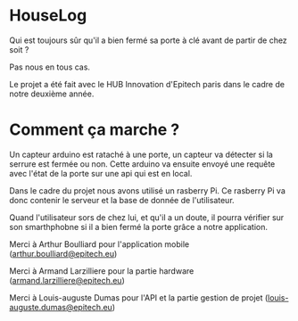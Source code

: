 # HouseLog

Qui est toujours sûr qu'il a bien fermé sa porte à clé avant de partir de chez soit ? 

Pas nous en tous cas.

Le projet a été fait avec le HUB Innovation d'Epitech paris dans le cadre de notre deuxième année.

# Comment ça marche ? 

Un capteur arduino est rataché à une porte, un capteur va détecter si la serrure est fermée ou non. Cette arduino va ensuite envoyé une requête avec l'état de la porte sur une api qui est en local. 

Dans le cadre du projet nous avons utilisé un rasberry Pi. Ce rasberry Pi va donc contenir le serveur et la base de donnée de l'utilisateur.

Quand l'utilisateur sors de chez lui, et qu'il a un doute, il pourra vérifier sur son smarthphobne si il a bien fermé la porte grâce a notre application.

Merci à Arthur Boulliard pour l'application mobile (arthur.boulliard@epitech.eu)

Merci à Armand Larzilliere pour la partie hardware (armand.larzilliere@epitech.eu)

Merci à Louis-auguste Dumas pour l'API et la partie gestion de projet (louis-auguste.dumas@epitech.eu)

